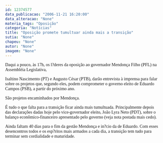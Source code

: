 ```yaml
---
id: 12374577
data_publicacao: "2006-11-21 16:20:00"
data_alteracao: "None"
materia_tags: "Oposição"
categoria: "Notícias"
title: "Oposição promete tumultuar ainda mais a transição"
sutia: "None"
chapeu: "None"
autor: "None"
imagem: "None"
---
```

<p><P><FONT face=Verdana>Daqui a pouco, às 17h, os l?deres da oposição ao governador Mendonça Filho (PFL) na Assembléia Legislativa,</p>
<p> Isaltino Nascimento (PT) e Augusto César (PTB), darão entrevista à imprensa para falar sobre os projetos que, segundo eles, podem comprometer o governo eleito de Eduardo Campos (PSB), a partir do próximo ano.</FONT></P></p>
<p><P><FONT face=Verdana>São projetos encaminhados por Mendonça.</FONT></P></p>
<p><P><FONT face=Verdana>É tudo o que falta para a transição ficar ainda mais tumultuada. Principalmente depois das declarações dadas hoje pelo vice-governador eleito, João Lyra Neto (PDT), sobre o balanço econômico-financeiro apresentado pelo governo (veja nota postada mais cedo).</FONT></P></p>
<p><P><FONT face=Verdana>Ainda faltam 40 dias para o fim da gestão Mendonça e in?cio da de Eduardo. Com esses desencontros todos e os esp?ritos mais armados a cada dia, a transição tem tudo para terminar sem cordialidade e maturidade.</FONT></P> </p>
